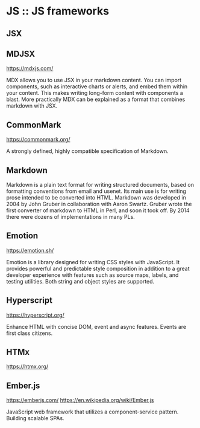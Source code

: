 # JS :: JS frameworks

## JSX


## MDJSX
https://mdxjs.com/

MDX allows you to use JSX in your markdown content. You can import components, such as interactive charts or alerts, and embed them within your content. This makes writing long-form content with components a blast. More practically MDX can be explained as a format that combines markdown with JSX.

## CommonMark
https://commonmark.org/

A strongly defined, highly compatible specification of Markdown.

## Markdown

Markdown is a plain text format for writing structured documents, based on formatting conventions from email and usenet. Its main use is for writing prose intended to be converted into HTML. Markdown was developed in 2004 by John Gruber in collaboration with Aaron Swartz. Gruber wrote the first converter of markdown to HTML in Perl, and soon it took off. By 2014 there were dozens of implementations in many PLs.

## Emotion
https://emotion.sh/

Emotion is a library designed for writing CSS styles with JavaScript. It provides powerful and predictable style composition in addition to a great developer experience with features such as source maps, labels, and testing utilities. Both string and object styles are supported.

## Hyperscript

https://hyperscript.org/

Enhance HTML with concise DOM, event and async features. Events are first class citizens.

## HTMx

https://htmx.org/


## Ember.js

https://emberjs.com/
https://en.wikipedia.org/wiki/Ember.js

JavaScript web framework that utilizes a component-service pattern.
Building scalable SPAs.
